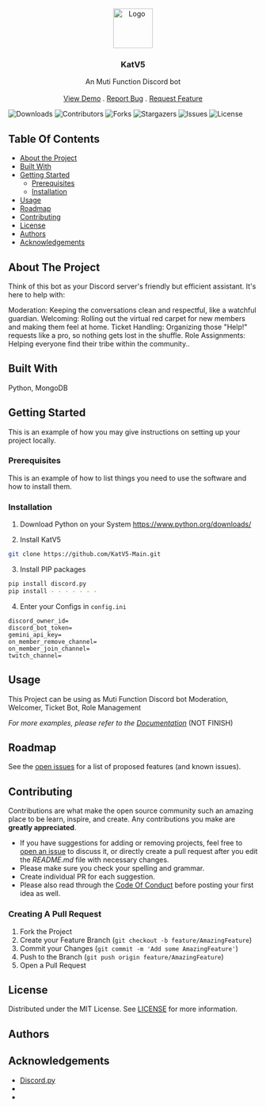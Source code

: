<br/>
<p align="center">
  <a href="https://github.com/XxlyitemXx/KatV5-Main">
    <img src="https://cdn.discordapp.com/attachments/1196413567151394869/1218613563363426384/Screenshot_2024-03-12_at_01.04.01.png?ex=66084d52&is=65f5d852&hm=f306d8a7bfa07dbbc36daef16af5f26c3d3e88120fbae322ce28aa3e25f97b49&" alt="Logo" width="80" height="80">
  </a>

  <h3 align="center">KatV5</h3>

  <p align="center">
    An Muti Function Discord bot 
    <br/>
    <br/>
    <a href="https://github.com/XxlyitemXx/KatV5-Main">View Demo</a>
    .
    <a href="https://github.com/XxlyitemXx/KatV5-Main/issues">Report Bug</a>
    .
    <a href="https://github.com/XxlyitemXx/KatV5-Main/issues">Request Feature</a>
  </p>
</p>

![Downloads](https://img.shields.io/github/downloads/XxlyitemXx/KatV5-Main/total) ![Contributors](https://img.shields.io/github/contributors/XxlyitemXx/KatV5-Main?color=dark-green) ![Forks](https://img.shields.io/github/forks/XxlyitemXx/KatV5-Main?style=social) ![Stargazers](https://img.shields.io/github/stars/XxlyitemXx/KatV5-Main?style=social) ![Issues](https://img.shields.io/github/issues/XxlyitemXx/KatV5-Main) ![License](https://img.shields.io/github/license/XxlyitemXx/KatV5-Main) 

## Table Of Contents

* [About the Project](#about-the-project)
* [Built With](#built-with)
* [Getting Started](#getting-started)
  * [Prerequisites](#prerequisites)
  * [Installation](#installation)
* [Usage](#usage)
* [Roadmap](#roadmap)
* [Contributing](#contributing)
* [License](#license)
* [Authors](#authors)
* [Acknowledgements](#acknowledgements)

## About The Project

Think of this bot as your Discord server's friendly but efficient assistant. It's here to help with:

Moderation: Keeping the conversations clean and respectful, like a watchful guardian.
Welcoming: Rolling out the virtual red carpet for new members and making them feel at home.
Ticket Handling: Organizing those "Help!" requests like a pro, so nothing gets lost in the shuffle.
Role Assignments: Helping everyone find their tribe within the community..

## Built With

Python, MongoDB

## Getting Started

This is an example of how you may give instructions on setting up your project locally.


### Prerequisites

This is an example of how to list things you need to use the software and how to install them.

### Installation

1. Download Python on your System https://www.python.org/downloads/

2. Install KatV5

```sh
git clone https://github.com/KatV5-Main.git
```

3. Install PIP packages

```sh
pip install discord.py
pip install - - - - - - -
```

4. Enter your Configs in `config.ini`

```PY
discord_owner_id=
discord_bot_token=
gemini_api_key=
on_member_remove_channel=
on_member_join_channel=
twitch_channel=
```

## Usage

This Project can be using as Muti Function Discord bot Moderation, Welcomer, Ticket Bot, Role Management

_For more examples, please refer to the [Documentation]()_ (NOT FINISH)

## Roadmap

See the [open issues](https://github.com/XxlyitemXx/KatV5-Main/issues) for a list of proposed features (and known issues).

## Contributing

Contributions are what make the open source community such an amazing place to be learn, inspire, and create. Any contributions you make are **greatly appreciated**.
* If you have suggestions for adding or removing projects, feel free to [open an issue](https://github.com/XxlyitemXx/KatV5-Main/issues/new) to discuss it, or directly create a pull request after you edit the *README.md* file with necessary changes.
* Please make sure you check your spelling and grammar.
* Create individual PR for each suggestion.
* Please also read through the [Code Of Conduct](https://github.com/XxlyitemXx/KatV5-Main/blob/main/CODE_OF_CONDUCT.md) before posting your first idea as well.

### Creating A Pull Request

1. Fork the Project
2. Create your Feature Branch (`git checkout -b feature/AmazingFeature`)
3. Commit your Changes (`git commit -m 'Add some AmazingFeature'`)
4. Push to the Branch (`git push origin feature/AmazingFeature`)
5. Open a Pull Request

## License

Distributed under the MIT License. See [LICENSE](https://github.com/XxlyitemXx/KatV5-Main/blob/main/LICENSE.md) for more information.

## Authors


## Acknowledgements

* [Discord.py](https://discordpy.readthedocs.io/en/stable/)
* []()
* []()
